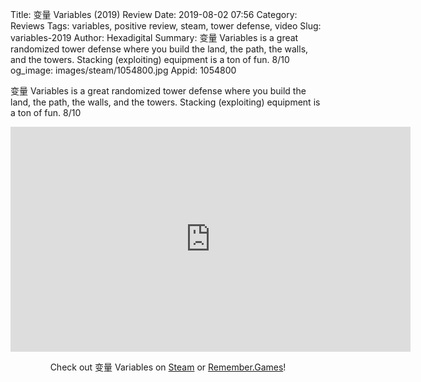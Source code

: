 Title: 变量 Variables (2019) Review
Date: 2019-08-02 07:56
Category: Reviews
Tags: variables, positive review, steam, tower defense, video
Slug: variables-2019
Author: Hexadigital
Summary: 变量 Variables is a great randomized tower defense where you build the land, the path, the walls, and the towers. Stacking (exploiting) equipment is a ton of fun. 8/10
og_image: images/steam/1054800.jpg
Appid: 1054800

变量 Variables is a great randomized tower defense where you build the land, the path, the walls, and the towers. Stacking (exploiting) equipment is a ton of fun. 8/10

<center><iframe src="https://www.youtube.com/embed/pLhmNpwj2RE?feature=oembed" allow="accelerometer; autoplay; encrypted-media; gyroscope; picture-in-picture" width="640" height="360" frameborder="0"></iframe>

Check out 变量 Variables on [Steam](https://store.steampowered.com/app/1054800/?curator_clanid=34633900) or [Remember.Games](https://remember.games/game/2259/)!</center>